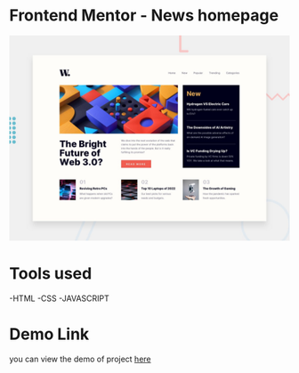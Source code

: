 # Frontend Mentor - News homepage

![Design preview for the News homepage coding challenge](./design/desktop-preview.jpg)

# Tools used

-HTML
-CSS
-JAVASCRIPT

# Demo Link

you can view the demo of project <a href="https://news-w.netlify.app/"> here </a>
